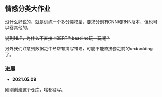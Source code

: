 ## 情感分类大作业

没什么好说的，就是训练一个多分类模型，要求分别有CNN和RNN版本，但也可以卷其他的。

~~说到NLP，为什么不直接上BERT当baseline玩一玩呢？~~

另外我们注意到数据之中经常有拼写错误，可能不能直接套之前的embedding了。

### 进展

- **2021.05.09**

刚刚创建这个仓库，啥都没写。